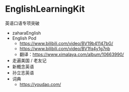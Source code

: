 # EnglishLearningKit
英语口语专项突破

- zaharaEnglish
- English Pod
  - https://www.bilibili.com/video/BV19b41147bG/
  - https://www.bilibili.com/video/BV1fq4y1g7nb
  - 翻译：https://www.ximalaya.com/album/10663990/
- 走遍美国 / 老友记
- 新概念英语
- 孙立志英语
- 词典
  - https://youdao.com/
